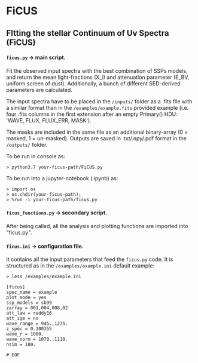 # FiCUS
## FItting the stellar Continuum of Uv Spectra (FiCUS)


#### ```ficus.py``` -> main script. 
 
 Fit the observed input spectra with the best combination of SSPs models, and return 
 the mean light-fractions (X_i) and attenuation parameter (E_BV, uniform screen of dust). 
 Additionally, a bunch of different SED-derived parameters are calculated.
 
 The input spectra have to be placed in the ```/inputs/``` folder as a .fits file with 
 a similar format than in the ```/examples/example.fits``` provided example (i.e. four .fits columns 
 in the first extension after an empty Primary() HDU: 'WAVE, FLUX, FLUX_ERR, MASK'). 
 
 The masks are included in the same file as an additional binary-array (0 = masked, 1 = un-masked).
 Outputs are saved in .txt/.npy/.pdf format in the ```/outputs/``` folder.

 To be run in console as:
 ```
 > python3.7 your-ficus-path/FiCUS.py
 ```
 
 To be run into a jupyter-notebook (.ipynb) as:
 ```
 > import os
 > os.chdir(your-ficus-path);
 > %run -i your-ficus-path/ficus.py
 ```
 

#### ```ficus_functions.py``` -> secondary script. 

 After being called, all the analysis and plotting functions are imported into "ficus.py".


#### ```ficus.ini``` -> configuration file. 

 It contains all the input parameters that feed the ```ficus.py``` code.
 It is structured as in the ```/examples/example.ini``` default example:
 
 ```> less /examples/example.ini```
   
    [ficus]
    spec_name = example
    plot_mode = yes
    ssp_models = sb99
    zarray = 001,004,008,02
    att_law = reddy16
    att_igm = no
    wave_range = 945.,1275.
    z_spec = 0.300355
    wave_r = 1000.
    wave_norm = 1070.,1110.
    nsim = 100.
    
    # EOF
